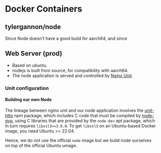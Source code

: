 # Docker Containers

## tylergannon/node

Since Node doesn't have a good build for aarch64, and since

## Web Server (prod)

- Based on ubuntu.
- nodejs is built from source, for compatibility with aarch64.
- The node application is served and controlled by [Nginx Unit](https://unit.nginx.org).

### Unit configuration

#### Building our own Node

The linkage between nginx unit and our node application involves the
[unit-http](https://www.npmjs.com/package/unit-http) npm package, which includes
C code that must be compiled by [node-gyp](https://www.npmjs.com/package/node-gyp),
using C libraries that are provided by the `node-dev` apt package, which in turn
requires `libssl3>=3.0.0`. To get `libssl3` on an Ubuntu-based Docker image,
you need Ubuntu >= 22.04.

Hence, we do not use the official `node` image but we build node ourselves on top
of the official Ubuntu umage.
